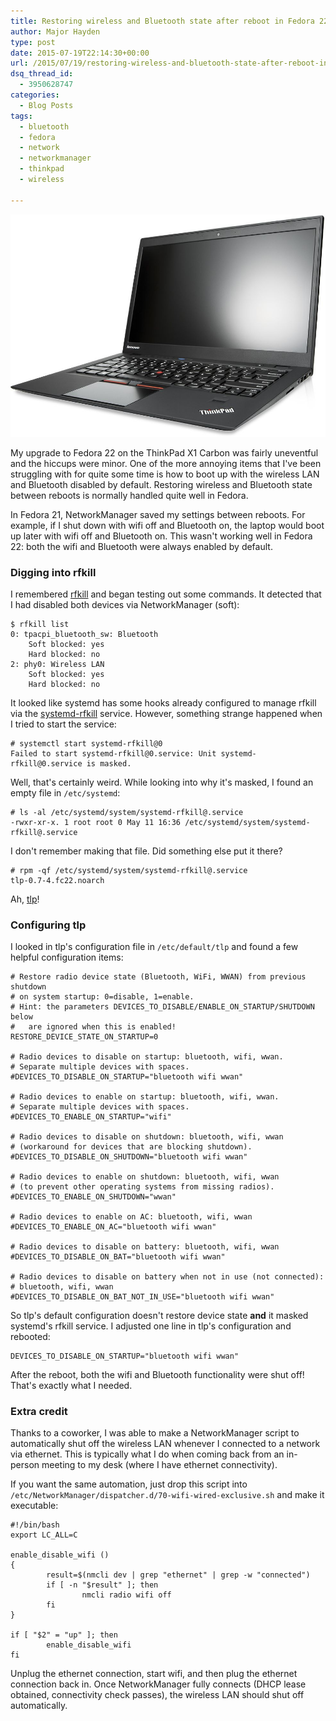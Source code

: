 ```yaml
---
title: Restoring wireless and Bluetooth state after reboot in Fedora 22
author: Major Hayden
type: post
date: 2015-07-19T22:14:30+00:00
url: /2015/07/19/restoring-wireless-and-bluetooth-state-after-reboot-in-fedora-22/
dsq_thread_id:
  - 3950628747
categories:
  - Blog Posts
tags:
  - bluetooth
  - fedora
  - network
  - networkmanager
  - thinkpad
  - wireless

---
```

![1]

My upgrade to Fedora 22 on the ThinkPad X1 Carbon was fairly uneventful and the hiccups were minor. One of the more annoying items that I've been struggling with for quite some time is how to boot up with the wireless LAN and Bluetooth disabled by default. Restoring wireless and Bluetooth state between reboots is normally handled quite well in Fedora.

In Fedora 21, NetworkManager saved my settings between reboots. For example, if I shut down with wifi off and Bluetooth on, the laptop would boot up later with wifi off and Bluetooth on. This wasn't working well in Fedora 22: both the wifi and Bluetooth were always enabled by default.

### Digging into rfkill

I remembered [rfkill][2] and began testing out some commands. It detected that I had disabled both devices via NetworkManager (soft):

```
$ rfkill list
0: tpacpi_bluetooth_sw: Bluetooth
    Soft blocked: yes
    Hard blocked: no
2: phy0: Wireless LAN
    Soft blocked: yes
    Hard blocked: no
```


It looked like systemd has some hooks already configured to manage rfkill via the [systemd-rfkill][3] service. However, something strange happened when I tried to start the service:

```
# systemctl start systemd-rfkill@0
Failed to start systemd-rfkill@0.service: Unit systemd-rfkill@0.service is masked.
```


Well, that's certainly weird. While looking into why it's masked, I found an empty file in `/etc/systemd`:

```
# ls -al /etc/systemd/system/systemd-rfkill@.service
-rwxr-xr-x. 1 root root 0 May 11 16:36 /etc/systemd/system/systemd-rfkill@.service
```


I don't remember making that file. Did something else put it there?

```
# rpm -qf /etc/systemd/system/systemd-rfkill@.service
tlp-0.7-4.fc22.noarch
```


Ah, [tlp][4]!

### Configuring tlp

I looked in tlp's configuration file in `/etc/default/tlp` and found a few helpful configuration items:

```
# Restore radio device state (Bluetooth, WiFi, WWAN) from previous shutdown
# on system startup: 0=disable, 1=enable.
# Hint: the parameters DEVICES_TO_DISABLE/ENABLE_ON_STARTUP/SHUTDOWN below
#   are ignored when this is enabled!
RESTORE_DEVICE_STATE_ON_STARTUP=0

# Radio devices to disable on startup: bluetooth, wifi, wwan.
# Separate multiple devices with spaces.
#DEVICES_TO_DISABLE_ON_STARTUP="bluetooth wifi wwan"

# Radio devices to enable on startup: bluetooth, wifi, wwan.
# Separate multiple devices with spaces.
#DEVICES_TO_ENABLE_ON_STARTUP="wifi"

# Radio devices to disable on shutdown: bluetooth, wifi, wwan
# (workaround for devices that are blocking shutdown).
#DEVICES_TO_DISABLE_ON_SHUTDOWN="bluetooth wifi wwan"

# Radio devices to enable on shutdown: bluetooth, wifi, wwan
# (to prevent other operating systems from missing radios).
#DEVICES_TO_ENABLE_ON_SHUTDOWN="wwan"

# Radio devices to enable on AC: bluetooth, wifi, wwan
#DEVICES_TO_ENABLE_ON_AC="bluetooth wifi wwan"

# Radio devices to disable on battery: bluetooth, wifi, wwan
#DEVICES_TO_DISABLE_ON_BAT="bluetooth wifi wwan"

# Radio devices to disable on battery when not in use (not connected):
# bluetooth, wifi, wwan
#DEVICES_TO_DISABLE_ON_BAT_NOT_IN_USE="bluetooth wifi wwan"
```


So tlp's default configuration doesn't restore device state **and** it masked systemd's rfkill service. I adjusted one line in tlp's configuration and rebooted:

```
DEVICES_TO_DISABLE_ON_STARTUP="bluetooth wifi wwan"
```


After the reboot, both the wifi and Bluetooth functionality were shut off! That's exactly what I needed.

### Extra credit

Thanks to a coworker, I was able to make a NetworkManager script to automatically shut off the wireless LAN whenever I connected to a network via ethernet. This is typically what I do when coming back from an in-person meeting to my desk (where I have ethernet connectivity).

If you want the same automation, just drop this script into `/etc/NetworkManager/dispatcher.d/70-wifi-wired-exclusive.sh` and make it executable:

```shell
#!/bin/bash
export LC_ALL=C

enable_disable_wifi ()
{
        result=$(nmcli dev | grep "ethernet" | grep -w "connected")
        if [ -n "$result" ]; then
                nmcli radio wifi off
        fi
}

if [ "$2" = "up" ]; then
        enable_disable_wifi
fi
```


Unplug the ethernet connection, start wifi, and then plug the ethernet connection back in. Once NetworkManager fully connects (DHCP lease obtained, connectivity check passes), the wireless LAN should shut off automatically.

 [1]: /wp-content/uploads/2015/03/ThinkPad-Carbon-X1.jpg
 [2]: https://wireless.wiki.kernel.org/en/users/documentation/rfkill
 [3]: http://www.freedesktop.org/software/systemd/man/systemd-rfkill@.service.html
 [4]: http://linrunner.de/en/tlp/tlp.html

